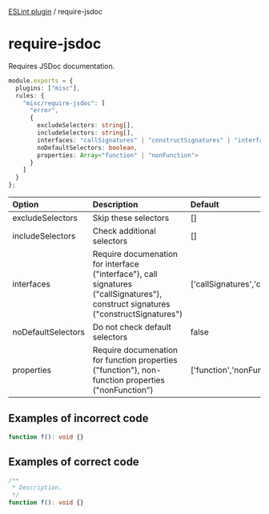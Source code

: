 [ESLint plugin](https://ilyub.github.io/eslint-plugin/) / require-jsdoc

# require-jsdoc

Requires JSDoc documentation.

```ts
module.exports = {
  plugins: ["misc"],
  rules: {
    "misc/require-jsdoc": [
      "error",
      {
        excludeSelectors: string[],
        includeSelectors: string[],
        interfaces: "callSignatures" | "constructSignatures" | "interface",
        noDefaultSelectors: boolean,
        properties: Array<"function" | "nonFunction">
      }
    ]
  }
};
```

| Option | Description | Default |
| :----- | :----- | :----- |
| excludeSelectors | Skip these selectors | []|
| includeSelectors | Check additional selectors | []|
| interfaces | Require documenation for interface ("interface"), call signatures ("callSignatures"), construct signatures ("constructSignatures") | ['callSignatures','constructSignatures','interface']|
| noDefaultSelectors | Do not check default selectors | false|
| properties | Require documenation for function properties ("function"), non-function properties ("nonFunction") | ['function','nonFunction']|

## Examples of incorrect code

```ts
function f(): void {}
```

## Examples of correct code

```ts
/**
 * Description.
 */
function f(): void {}
```